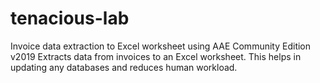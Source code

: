 # tenacious-lab
Invoice data extraction to Excel worksheet using AAE Community Edition v2019
Extracts data from invoices to an Excel worksheet. This helps in updating any databases and reduces human workload.
